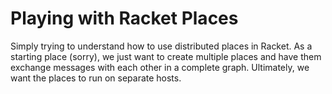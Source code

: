 # Playing with Racket Places

Simply trying to understand how to use distributed places in Racket.
As a starting place (sorry),
we just want to create multiple places
and have them exchange messages with each other
in a complete graph.
Ultimately, we want the places to run on separate hosts.


